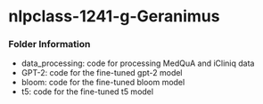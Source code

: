 # nlpclass-1241-g-Geranimus

### Folder Information
- data_processing: code for processing MedQuA and iCliniq data
- GPT-2: code for the fine-tuned gpt-2 model
- bloom: code for the fine-tuned bloom model
- t5: code for the fine-tuned t5 model
